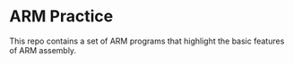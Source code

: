 # ARM Practice

This repo contains a set of ARM programs that highlight the basic features of
ARM assembly.

